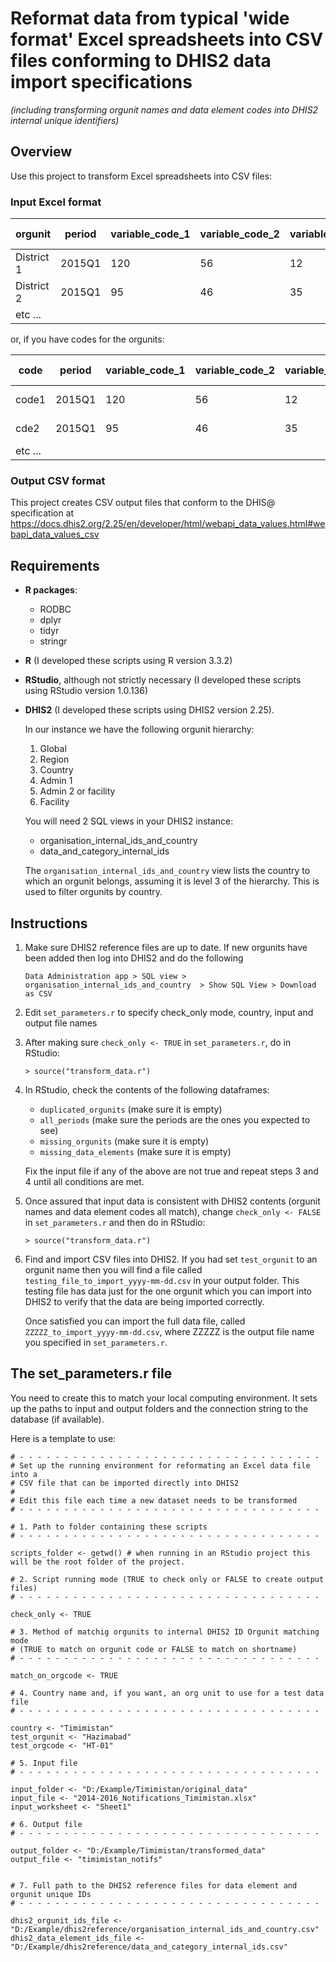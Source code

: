 # Reformat data from typical 'wide format' Excel spreadsheets into CSV files conforming to DHIS2 data import specifications
*(including transforming orgunit names and data element codes into DHIS2 internal unique identifiers)*

## Overview

Use this project to transform Excel spreadsheets into CSV files:

### Input Excel format

orgunit | period | variable_code_1 |  variable_code_2 |  variable_code_3 | etc ... |
------- | ------ | --------------- | ---------------- | ---------------- | ------- | 
District 1 | 2015Q1 | 120 | 56 | 12 | etc ... 
District 2 | 2015Q1 | 95 | 46 | 35 | etc ... 
etc ... |  |  |  |  | 

or, if you have codes for the orgunits:

code | period | variable_code_1 |  variable_code_2 |  variable_code_3 | etc ... |
------- | ------ | --------------- | ---------------- | ---------------- | ------- | 
code1 | 2015Q1 | 120 | 56 | 12 | etc ... 
cde2 | 2015Q1 | 95 | 46 | 35 | etc ... 
etc ... |  |  |  |  | 


### Output CSV format 

This project creates CSV output files that conform to the DHIS@ specification at https://docs.dhis2.org/2.25/en/developer/html/webapi_data_values.html#webapi_data_values_csv 


## Requirements

* **R packages**:
    * RODBC
    * dplyr
    * tidyr
    * stringr

* **R** (I developed these scripts using R version 3.3.2)

* **RStudio**, although not strictly necessary (I developed these scripts using RStudio version 1.0.136)

* **DHIS2** (I developed these scripts using DHIS2 version 2.25). 
    
    In our instance we have the following orgunit hierarchy:
    
    1. Global
    2. Region
    3. Country
    4. Admin 1
    5. Admin 2 or facility
    6. Facility
    
    You will need 2 SQL views in your DHIS2 instance:

    * organisation_internal_ids_and_country
    * data_and_category_internal_ids

    The `organisation_internal_ids_and_country` view lists the country to which an orgunit belongs, assuming it is level 3 of the hierarchy. This is used to filter orgunits by country.

## Instructions

1. Make sure DHIS2 reference files are up to date. If new orgunits have been added then log into DHIS2 and do the following

    `Data Administration app > SQL view > organisation_internal_ids_and_country  > Show SQL View > Download as CSV`
    
2. Edit `set_parameters.r` to specify check_only mode, country, input and output file names

3. After making sure `check_only <- TRUE` in `set_parameters.r`, do in RStudio:

    `> source("transform_data.r")`

4. In RStudio, check the contents of the following dataframes:

    * `duplicated_orgunits`   (make sure it is empty)
    * `all_periods`  (make sure the periods are the ones you expected to see)
    * `missing_orgunits`    (make sure it is empty)
    * `missing_data_elements` (make sure it is empty)

    Fix the input file if any of the above are not true and repeat steps 3 and 4 until all conditions are met.
    
5. Once assured that input data is consistent with DHIS2 contents (orgunit names and data element codes all match), change `check_only <- FALSE` in `set_parameters.r` and then do in RStudio:

    `> source("transform_data.r")`
    
6. Find and import CSV files into DHIS2. If you had set `test_orgunit` to an orgunit name then you will find a file called `testing_file_to_import_yyyy-mm-dd.csv` in your output folder. This testing file has data just for the one orgunit which you can import into DHIS2 to verify that the data are being imported correctly. 

    Once satisfied you can import the full data file, called `ZZZZZ_to_import_yyyy-mm-dd.csv`, where ZZZZZ is the output file name you specified in `set_parameters.r`.


## The set_parameters.r file

You need to create this to match your local computing environment. It sets up the paths to input and output folders and the connection string to the database (if available).

Here is a template to use:

```
# - - - - - - - - - - - - - - - - - - - - - - - - - - - - - - - - - -
# Set up the running environment for reformating an Excel data file into a
# CSV file that can be imported directly into DHIS2
#
# Edit this file each time a new dataset needs to be transformed
# - - - - - - - - - - - - - - - - - - - - - - - - - - - - - - - - - -

# 1. Path to folder containing these scripts
# - - - - - - - - - - - - - - - - - - - - - - - - - - - - - - - - - -

scripts_folder <- getwd() # when running in an RStudio project this will be the root folder of the project.

# 2. Script running mode (TRUE to check only or FALSE to create output files)
# - - - - - - - - - - - - - - - - - - - - - - - - - - - - - - - - - -

check_only <- TRUE

# 3. Method of matchig orgunits to internal DHIS2 ID Orgunit matching mode
# (TRUE to match on orgunit code or FALSE to match on shortname)
# - - - - - - - - - - - - - - - - - - - - - - - - - - - - - - - - - -

match_on_orgcode <- TRUE

# 4. Country name and, if you want, an org unit to use for a test data file
# - - - - - - - - - - - - - - - - - - - - - - - - - - - - - - - - - -

country <- "Timimistan"
test_orgunit <- "Hazimabad"
test_orgcode <- "HT-01"

# 5. Input file
# - - - - - - - - - - - - - - - - - - - - - - - - - - - - - - - - - -

input_folder <- "D:/Example/Timimistan/original_data"
input_file <- "2014-2016_Notifications_Timimistan.xlsx"
input_worksheet <- "Sheet1"

# 6. Output file
# - - - - - - - - - - - - - - - - - - - - - - - - - - - - - - - - - -

output_folder <- "D:/Example/Timimistan/transformed_data"
output_file <- "timimistan_notifs"


# 7. Full path to the DHIS2 reference files for data element and orgunit unique IDs
# - - - - - - - - - - - - - - - - - - - - - - - - - - - - - - - - - -

dhis2_orgunit_ids_file <- "D:/Example/dhis2reference/organisation_internal_ids_and_country.csv"
dhis2_data_element_ids_file <- "D:/Example/dhis2reference/data_and_category_internal_ids.csv"
```


